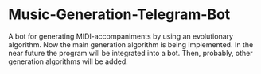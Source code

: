 # Music-Generation-Telegram-Bot
A bot for generating MIDI-accompaniments by using an evolutionary algorithm.
Now the main generation algorithm is being implemented.
In the near future the program will be integrated into a bot.
Then, probably, other generation algorithms will be added.
